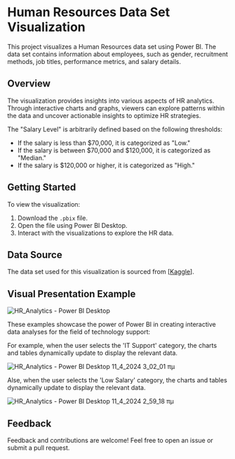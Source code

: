 # Human Resources Data Set Visualization

This project visualizes a Human Resources data set using Power BI. The data set contains information about employees, such as gender, recruitment methods, job titles, performance metrics, and salary details.

## Overview

The visualization provides insights into various aspects of HR analytics. Through interactive charts and graphs, viewers can explore patterns within the data and uncover actionable insights to optimize HR strategies.

The "Salary Level" is arbitrarily defined based on the following thresholds:
- If the salary is less than $70,000, it is categorized as "Low."
- If the salary is between $70,000 and $120,000, it is categorized as "Median."
- If the salary is $120,000 or higher, it is categorized as "High."

## Getting Started

To view the visualization:
1. Download the `.pbix` file.
2. Open the file using Power BI Desktop.
3. Interact with the visualizations to explore the HR data.

## Data Source

The data set used for this visualization is sourced from [[Kaggle](https://www.kaggle.com/datasets/rhuebner/human-resources-data-set/data)].

## Visual Presentation Example

![HR_Analytics - Power BI Desktop ](https://github.com/MariaAma/DataVisualizationPowerBi_HRAnalytics/assets/79280783/ec99af87-adef-43b9-87a9-ac674713ebe4)

These examples showcase the power of Power BI in creating interactive data analyses for the field of technology support:

For example, when the user selects the 'IT Support' category, the charts and tables dynamically update to display the relevant data.

![HR_Analytics - Power BI Desktop 11_4_2024 3_02_01 πμ](https://github.com/MariaAma/DataVisualizationPowerBi_HRAnalytics/assets/79280783/5bc4c991-b6ff-455f-bd51-3d6caaa4c57e)

Alse, when the user selects the 'Low Salary' category, the charts and tables dynamically update to display the relevant data.

![HR_Analytics - Power BI Desktop 11_4_2024 2_59_18 πμ](https://github.com/MariaAma/DataVisualizationPowerBi_HRAnalytics/assets/79280783/c297fa0c-a551-48de-abe3-1cb8e1c97daa)

## Feedback

Feedback and contributions are welcome! Feel free to open an issue or submit a pull request.
